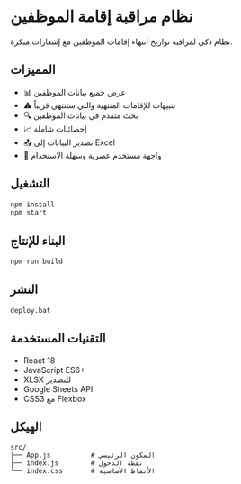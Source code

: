 # نظام مراقبة إقامة الموظفين

نظام ذكي لمراقبة تواريخ انتهاء إقامات الموظفين مع إشعارات مبكرة.

## المميزات

- 📊 عرض جميع بيانات الموظفين
- ⚠️ تنبيهات للإقامات المنتهية والتي ستنتهي قريباً
- 🔍 بحث متقدم في بيانات الموظفين
- 📈 إحصائيات شاملة
- 📤 تصدير البيانات إلى Excel
- 🎨 واجهة مستخدم عصرية وسهلة الاستخدام

## التشغيل

```bash
npm install
npm start
```

## البناء للإنتاج

```bash
npm run build
```

## النشر

```bash
deploy.bat
```

## التقنيات المستخدمة

- React 18
- JavaScript ES6+
- XLSX للتصدير
- Google Sheets API
- CSS3 مع Flexbox

## الهيكل

```
src/
├── App.js          # المكون الرئيسي
├── index.js        # نقطة الدخول
└── index.css       # الأنماط الأساسية
```